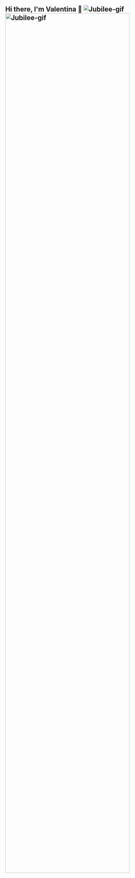 ## Hi there, I'm Valentina 👋 ![Jubilee-gif](https://giffiles.alphacoders.com/127/12795.gif)<img src="https://giffiles.alphacoders.com/127/12795.gif" alt="Jubilee-gif" width="88.5%" height="83.5%">



<!--
**valenproz/valenproz** is a ✨ _special_ ✨ repository because its `README.md` (this file) appears on your GitHub profile.

Here are some ideas to get you started:

- 🔭 I’m currently working on ...
- 🌱 I’m currently learning ...
- 👯 I’m looking to collaborate on ...
- 🤔 I’m looking for help with ...
- 💬 Ask me about ...
- 📫 How to reach me: ...
- 😄 Pronouns: she/her
- ⚡ Fun fact: ...
-->
